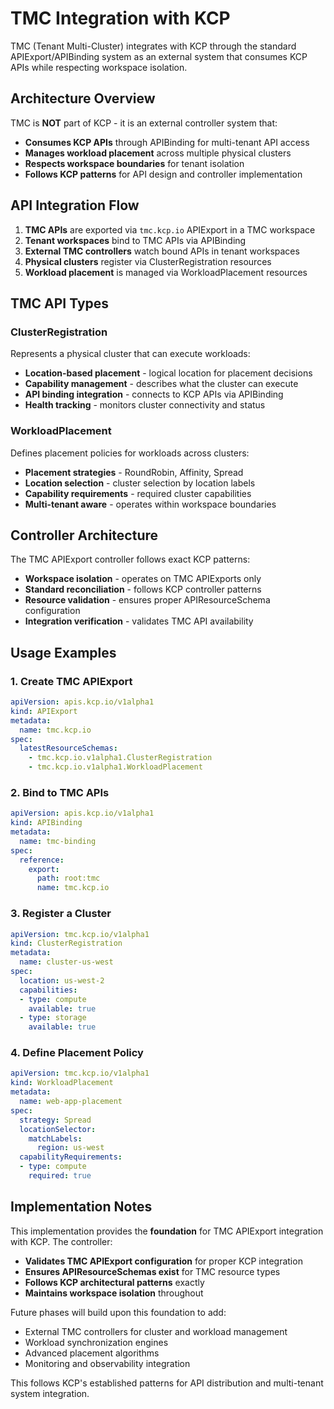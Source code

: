 # TMC Integration with KCP

TMC (Tenant Multi-Cluster) integrates with KCP through the standard APIExport/APIBinding system as an external system that consumes KCP APIs while respecting workspace isolation.

## Architecture Overview

TMC is **NOT** part of KCP - it is an external controller system that:

- **Consumes KCP APIs** through APIBinding for multi-tenant API access
- **Manages workload placement** across multiple physical clusters
- **Respects workspace boundaries** for tenant isolation
- **Follows KCP patterns** for API design and controller implementation

## API Integration Flow

1. **TMC APIs** are exported via `tmc.kcp.io` APIExport in a TMC workspace
2. **Tenant workspaces** bind to TMC APIs via APIBinding
3. **External TMC controllers** watch bound APIs in tenant workspaces
4. **Physical clusters** register via ClusterRegistration resources
5. **Workload placement** is managed via WorkloadPlacement resources

## TMC API Types

### ClusterRegistration

Represents a physical cluster that can execute workloads:

- **Location-based placement** - logical location for placement decisions
- **Capability management** - describes what the cluster can execute
- **API binding integration** - connects to KCP APIs via APIBinding
- **Health tracking** - monitors cluster connectivity and status

### WorkloadPlacement

Defines placement policies for workloads across clusters:

- **Placement strategies** - RoundRobin, Affinity, Spread
- **Location selection** - cluster selection by location labels
- **Capability requirements** - required cluster capabilities
- **Multi-tenant aware** - operates within workspace boundaries

## Controller Architecture

The TMC APIExport controller follows exact KCP patterns:

- **Workspace isolation** - operates on TMC APIExports only
- **Standard reconciliation** - follows KCP controller patterns
- **Resource validation** - ensures proper APIResourceSchema configuration
- **Integration verification** - validates TMC API availability

## Usage Examples

### 1. Create TMC APIExport

```yaml
apiVersion: apis.kcp.io/v1alpha1
kind: APIExport
metadata:
  name: tmc.kcp.io
spec:
  latestResourceSchemas:
    - tmc.kcp.io.v1alpha1.ClusterRegistration
    - tmc.kcp.io.v1alpha1.WorkloadPlacement
```

### 2. Bind to TMC APIs

```yaml
apiVersion: apis.kcp.io/v1alpha1
kind: APIBinding
metadata:
  name: tmc-binding
spec:
  reference:
    export:
      path: root:tmc
      name: tmc.kcp.io
```

### 3. Register a Cluster

```yaml
apiVersion: tmc.kcp.io/v1alpha1
kind: ClusterRegistration
metadata:
  name: cluster-us-west
spec:
  location: us-west-2
  capabilities:
  - type: compute
    available: true
  - type: storage
    available: true
```

### 4. Define Placement Policy

```yaml
apiVersion: tmc.kcp.io/v1alpha1
kind: WorkloadPlacement
metadata:
  name: web-app-placement
spec:
  strategy: Spread
  locationSelector:
    matchLabels:
      region: us-west
  capabilityRequirements:
  - type: compute
    required: true
```

## Implementation Notes

This implementation provides the **foundation** for TMC APIExport integration with KCP. The controller:

- **Validates TMC APIExport configuration** for proper KCP integration
- **Ensures APIResourceSchemas exist** for TMC resource types  
- **Follows KCP architectural patterns** exactly
- **Maintains workspace isolation** throughout

Future phases will build upon this foundation to add:

- External TMC controllers for cluster and workload management
- Workload synchronization engines
- Advanced placement algorithms
- Monitoring and observability integration

This follows KCP's established patterns for API distribution and multi-tenant system integration.
